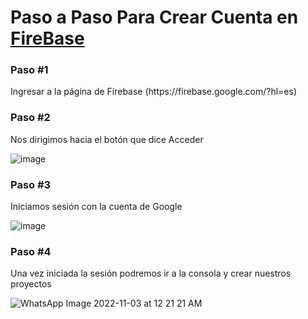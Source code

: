 # Paso a Paso Para Crear Cuenta en [FireBase](https://firebase.google.com/?hl=es)

<h3>Paso #1</h3>
    Ingresar a la página de Firebase (https://firebase.google.com/?hl=es)
 <h3>Paso #2</h3> 
    Nos dirigimos hacia el botón que dice Acceder
    
 ![image](https://user-images.githubusercontent.com/71684891/199649787-a12bbc9f-49af-4c49-9499-e0877de39869.png)
    
 <h3>Paso #3</h3> 
    Iniciamos sesión con la cuenta de Google
    
 ![image](https://user-images.githubusercontent.com/71684891/199651976-31511b86-728d-410c-a4cb-0c2afce281d3.png)   
    
 <h3>Paso #4</h3> 
    Una vez iniciada la sesión podremos ir a la consola y crear nuestros proyectos
    
    
![WhatsApp Image 2022-11-03 at 12 21 21 AM](https://user-images.githubusercontent.com/71684891/199652618-78bcb07b-c520-494d-bcef-0e89ec47328a.jpeg)

